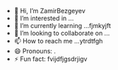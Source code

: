 - 👋 Hi, I’m ZamirBezgeyev
- 👀 I’m interested in ...
- 🌱 I’m currently learning ...fjmkyjft
- 💞️ I’m looking to collaborate on ...
- 📫 How to reach me ...ytrdtfgh
- 😄 Pronouns: .
- ⚡ Fun fact: fvijdfjgsdrjigv
<!---
ZamirBezgeyev/ZamirBezgeyev is a ✨ special ✨ repository because its `README.md` (this file) appears on your GitHub profile.
You can click the Preview link to take a look at your changes.
--->
